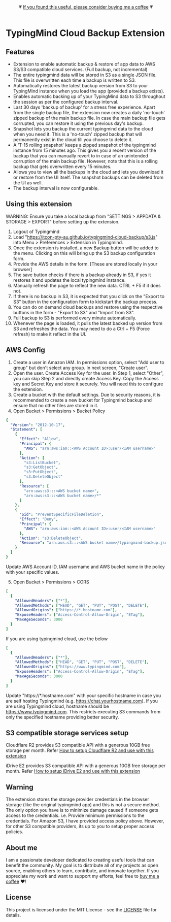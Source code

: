 <div align="center">💗 <a href="https://buymeacoffee.com/itcon">If you found this useful, please consider buying me a coffee</a> 💗<br/><br/></div>

# TypingMind Cloud Backup Extension

## Features
- Extension to enable automatic backup & restore of app data to AWS S3/S3 compatible cloud services. (Full backup, not incremental)
- The entire typingmind data will be stored in S3 as a single JSON file. This file is overwritten each time a backup is written to S3.
- Automatically restores the latest backup version from S3 to your TypingMind instance when you load the app (provided a backup exists).
- Enables automatic backing up of your TypingMind data to S3 throughout the session as per the configured backup interval.
- Last 30 days 'backup of backup' for a stress free experience. Apart from the single backup file, the extension now creates a daily 'no-touch' zipped backup of the main backup file. In case the main backup file gets corrupted, you can restore it using the previous day's backup.
- Snapshot lets you backup the current typingmind data to the cloud when you need it. This is a 'no-touch' zipped backup that will permanently exist in the cloud till you choose to delete it.
- A 'T-15 rolling snapshot' keeps a zipped snapshot of the typingmind instance from 15 minutes ago. This gives you a recent version of the backup that you can manually revert to in case of an unintended corruption of the main backup file. However, note that this is a rolling backup that gets overwritten every 15 minutes.
- Allows you to view all the backups in the cloud and lets you download it or restore from the UI itself. The snapshot backups can be deleted from the UI as well.
- The backup interval is now configurable.
  
## Using this extension
WARNING: Ensure you take a local backup from "SETTINGS > APPDATA & STORAGE > EXPORT" before setting up the extension.
1. Logout of Typingmind
2. Load "https://itcon-pty-au.github.io/typingmind-cloud-backup/s3.js" into Menu > Preferences > Extension in Typingmind.
3. Once the extension is installed, a new Backup button will be added to the menu. Clicking on this will bring up the S3 backup configuration form.
4. Provide the AWS details in the form. [These are stored locally in your browser]
5. The save button checks if there is a backup already in S3, if yes it restores it and updates the local typingmind instance.
6. Manually refresh the page to reflect the new data. CTRL + F5 if it does not.
7. If there is no backup in S3, it is expected that you click on the "Export to S3" button in the configuration form to kickstart the backup process.
8. You can do on demand cloud backups and restore using the respective buttons in the form - "Export to S3" and "Import from S3".
9. Full backup to S3 is performed every minute automatically.
10. Whenever the page is loaded, it pulls the latest backed up version from S3 and refreshes the data. You may need to do a Ctrl + F5 (Force refresh) to make it reflect in the UI.

## AWS Config
1. Create a user in Amazon IAM. In permissions option, select "Add user to group" but don't select any group. In next screen, "Create user".
2. Open the user. Create Access Key for the user. In Step 1, select "Other", you can skip Step 2 and directly create Access Key. Copy the Access key and Secret Key and store it securely. You will need this to configure the extension.
3. Create a bucket with the default settings. Due to security reasons, it is recommended to create a new bucket for Typingmind backup and ensure that no other files are stored in it.
4. Open Bucket > Permissions > Bucket Policy
```yaml
{
  "Version": "2012-10-17",
  "Statement": [
    {
      "Effect": "Allow",
      "Principal": {
        "AWS": "arn:aws:iam::<AWS Account ID>:user/<IAM username>"
      },
      "Action": [
        "s3:ListBucket",
        "s3:GetObject",
        "s3:PutObject",
        "s3:DeleteObject"
      ],
      "Resource": [
        "arn:aws:s3:::<AWS bucket name>",
        "arn:aws:s3:::<AWS bucket name>/*"
      ]
    },
    {
      "Sid": "PreventSpecificFileDeletion",
      "Effect": "Deny",
      "Principal": {
        "AWS": "arn:aws:iam::<AWS Account ID>:user/<IAM username>"
      },
      "Action": "s3:DeleteObject",
      "Resource": "arn:aws:s3:::<AWS bucket name>/typingmind-backup.json"
    }
  ]
}
```
Update AWS Account ID, IAM username and AWS bucket name in the policy with your specific values.

5. Open Bucket > Permissions > CORS
```yaml
[
  {
    "AllowedHeaders": ["*"],
    "AllowedMethods": ["HEAD", "GET", "PUT", "POST", "DELETE"],
    "AllowedOrigins": ["https://*.hostname.com"],
    "ExposeHeaders": ["Access-Control-Allow-Origin", "ETag"],
    "MaxAgeSeconds": 3000
  }
]
```
If you are using typingmind cloud, use the below
```yaml
[
  {
    "AllowedHeaders": ["*"],
    "AllowedMethods": ["HEAD", "GET", "PUT", "POST", "DELETE"],
    "AllowedOrigins": ["https://www.typingmind.com"],
    "ExposeHeaders": ["Access-Control-Allow-Origin", "ETag"],
    "MaxAgeSeconds": 3000
  }
]
```
Update "https://*.hostname.com" with your specific hostname in case you are self hosting Typingmind (e.g. https://chat.yourhostname.com). If you are using Typingmind cloud, hostname should be https://www.typingmind.com. This restricts executing S3 commands from only the specified hostname providing better security.

## S3 compatible storage services setup
Cloudflare R2 provides S3 compatible API with a generous 10GB free storage per month. Refer [How to setup Cloudflare R2 and use with this extension](https://github.com/itcon-pty-au/typingmind-cloud-backup/blob/main/Cloudflare_R2_HowTo.docx)

iDrive E2 provides S3 compatible API with a generous 10GB free storage per month. Refer [How to setup iDrive E2 and use with this extension](https://github.com/itcon-pty-au/typingmind-cloud-backup/blob/main/iDrive_E2_HowTo.docx)

## Warning
The extension stores the storage provider credentials in the browser storage (like the original typingmind app) and this is not a secure method. The only option you have is to minimize damage caused if someone gets access to the credentials. i.e. Provide minimum permissions to the credentials. For Amazon S3, I have provided access policy above. However, for other S3 compatible providers, its up to you to setup proper access policies. 

## About me
I am a passionate developer dedicated to creating useful tools that can benefit the community. My goal is to distribute all of my projects as open source, enabling others to learn, contribute, and innovate together. If you appreciate my work and want to support my efforts, feel free to [buy me a coffee](https://buymeacoffee.com/itcon) :heart:!

## License
This project is licensed under the MIT License - see the [LICENSE](LICENSE) file for details.
